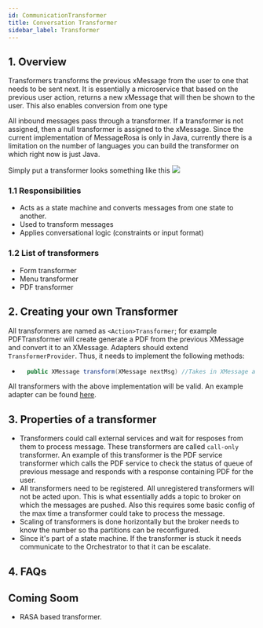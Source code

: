 ```yaml
---
id: CommunicationTransformer
title: Conversation Transformer
sidebar_label: Transformer
---
```


## 1. Overview

Transformers transforms the previous xMessage from the user to one that needs to be sent next. It is essentially a microservice that based on the previous user action, returns a new xMessage that will then be shown to the user. This also enables conversion from one type

All inbound messages pass through a transformer. If a transformer is not assigned, then a null transformer is assigned to the xMessage. Since the current implementation of MessageRosa is only in Java, currently there is a limitation on the number of languages you can build the transformer on which right now is just Java.

Simply put a transformer looks something like this ![](https://samagra-development.github.io/docs/img/transformer.png)

### 1.1 Responsibilities

- Acts as a state machine and converts messages from one state to another.
- Used to transform messages
- Applies conversational logic (constraints or input format)

### 1.2 List of transformers

- Form transformer
- Menu transformer
- PDF transformer

## 2. Creating your own Transformer

All transformers are named as `<Action>Transformer`; for example PDFTransformer will create generate a PDF from the previous XMessage and convert it to an XMessage. Adapters should extend `TransformerProvider`. Thus, it needs to implement the following methods:

- ```java
    public XMessage transform(XMessage nextMsg) //Takes in XMessage and return the next message.
  ```

All transformers with the above implementation will be valid. An example adapter can be found [here]().

## 3. Properties of a transformer

- Transformers could call external services and wait for resposes from them to process message. These transformers are called `call-only` transformer. An example of this transformer is the PDF service transformer which calls the PDF service to check the status of queue of previous message and responds with a response containing PDF for the user.
- All transformers need to be registered. All unregistered transformers will not be acted upon. This is what essentially adds a topic to broker on which the messages are pushed. Also this requires some basic config of the max time a transformer could take to process the message.
- Scaling of transformers is done horizontally but the broker needs to know the number so tha partitions can be reconfigured.
- Since it's part of a state machine. If the transformer is stuck it needs communicate to the Orchestrator to that it can be escalate.

## 4. FAQs

## Coming Soom

- RASA based transformer.
